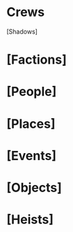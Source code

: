 <!-- TITLE: Blades in the Dark campaign log -->
<!-- SUBTITLE: being a repository for developing and tracking the factions, people, places, events, and heists in the city of Doskvol -->

# Crews
[Shadows]
# [Factions]
# [People]
# [Places]
# [Events]
# [Objects]
# [Heists]
